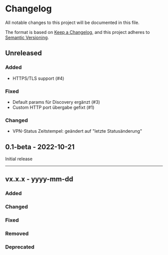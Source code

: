 # Changelog

All notable changes to this project will be documented in this file.

The format is based on [Keep a Changelog](https://keepachangelog.com/en/1.0.0/),
and this project adheres to [Semantic Versioning](https://semver.org/spec/v2.0.0.html).

## Unreleased

### Added

- HTTPS/TLS support (#4)


### Fixed

- Default params für Discovery ergänzt (#3)
- Custom HTTP port übergabe gefixt (#1)

### Changed

- VPN-Status Zeitstempel: geändert auf "letzte Statusänderung"

## 0.1-beta - 2022-10-21

Initial release

---

## vx.x.x - yyyy-mm-dd
### Added

### Changed

### Fixed

### Removed

### Deprecated
